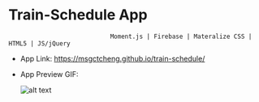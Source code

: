 # Train-Schedule App
                                Moment.js | Firebase | Materalize CSS | HTML5 | JS/jQuery
* App Link: https://msgctcheng.github.io/train-schedule/
* App Preview GIF:

    ![alt text](https://media.giphy.com/media/3ov9jTWYbrIKxWJC7u/giphy.gif)

